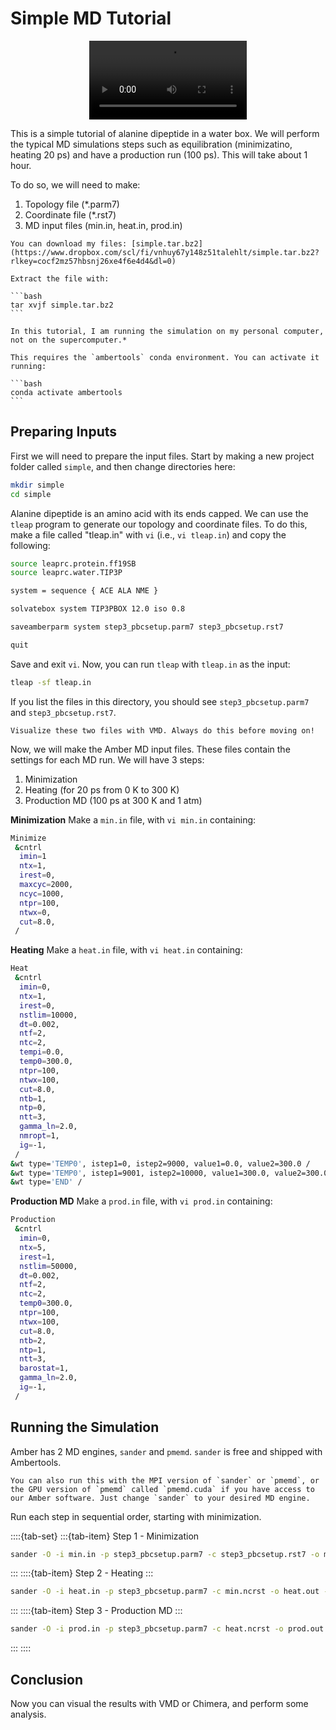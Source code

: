 # Simple MD Tutorial

<center><video src="../../_static/simple.mov" width="50%" controls></video></center>

This is a simple tutorial of alanine dipeptide in a water box. We will perform the typical MD simulations steps such as equilibration (minimizatino, heating 20 ps) and have a production run (100 ps). This will take about 1 hour.

To do so, we will need to make:

1. Topology file (*.parm7)
2. Coordinate file (*.rst7)
3. MD input files (min.in, heat.in, prod.in)

````{note}
You can download my files: [simple.tar.bz2](https://www.dropbox.com/scl/fi/vnhuy67y148z51talehlt/simple.tar.bz2?rlkey=cocf2mz57hbsnj26xe4f6e4d4&dl=0)

Extract the file with:

```bash
tar xvjf simple.tar.bz2
```

In this tutorial, I am running the simulation on my personal computer, not on the supercomputer.*

This requires the `ambertools` conda environment. You can activate it running:

```bash
conda activate ambertools
```
````


## Preparing Inputs

First we will need to prepare the input files. Start by making a new project folder called `simple`, and then change directories here:

```bash
mkdir simple
cd simple
```

Alanine dipeptide is an amino acid with its ends capped. We can use the `tleap` program to generate our topology and coordinate files. To do this, make a file called "tleap.in" with `vi` (i.e., `vi tleap.in`) and copy the following:

```bash
source leaprc.protein.ff19SB
source leaprc.water.TIP3P

system = sequence { ACE ALA NME }

solvatebox system TIP3PBOX 12.0 iso 0.8

saveamberparm system step3_pbcsetup.parm7 step3_pbcsetup.rst7

quit
```

Save and exit `vi`. Now, you can run `tleap` with `tleap.in` as the input:

```bash
tleap -sf tleap.in
```

If you list the files in this  directory, you should see `step3_pbcsetup.parm7` and `step3_pbcsetup.rst7`.

```{note}
Visualize these two files with VMD. Always do this before moving on!
```

Now, we will make the Amber MD input files. These files contain the settings for each MD run. We will have 3 steps:

1. Minimization
2. Heating (for 20 ps from 0 K to 300 K)
3. Production MD (100 ps at 300 K and 1 atm)


**Minimization** Make a `min.in` file, with `vi min.in` containing:

```bash
Minimize
 &cntrl
  imin=1    
  ntx=1,        
  irest=0,
  maxcyc=2000,
  ncyc=1000,
  ntpr=100,
  ntwx=0,
  cut=8.0,
 /
```

**Heating** Make a `heat.in` file, with `vi heat.in` containing:

```bash
Heat
 &cntrl
  imin=0,
  ntx=1,
  irest=0,
  nstlim=10000,
  dt=0.002,
  ntf=2,
  ntc=2,
  tempi=0.0,
  temp0=300.0,
  ntpr=100,
  ntwx=100,
  cut=8.0,
  ntb=1,
  ntp=0,
  ntt=3,
  gamma_ln=2.0,
  nmropt=1,
  ig=-1,
 /
&wt type='TEMP0', istep1=0, istep2=9000, value1=0.0, value2=300.0 /
&wt type='TEMP0', istep1=9001, istep2=10000, value1=300.0, value2=300.0 /
&wt type='END' /
```

**Production MD** Make a `prod.in` file, with `vi prod.in` containing:

```bash
Production
 &cntrl
  imin=0,
  ntx=5,
  irest=1,
  nstlim=50000,
  dt=0.002,
  ntf=2,
  ntc=2,
  temp0=300.0,
  ntpr=100,
  ntwx=100,
  cut=8.0,
  ntb=2,
  ntp=1,
  ntt=3,
  barostat=1,
  gamma_ln=2.0,
  ig=-1,
 /
```


## Running the Simulation

Amber has 2 MD engines, `sander` and `pmemd`. `sander` is free and shipped with Ambertools. 

```{note}
You can also run this with the MPI version of `sander` or `pmemd`, or the GPU version of `pmemd` called `pmemd.cuda` if you have access to our Amber software. Just change `sander` to your desired MD engine.
```

Run each step in sequential order, starting with minimization.

::::{tab-set}
:::{tab-item} Step 1 - Minimization
```bash
sander -O -i min.in -p step3_pbcsetup.parm7 -c step3_pbcsetup.rst7 -o min.out -r min.ncrst -inf min.mdinfo
```
:::
::::{tab-item} Step 2 - Heating
:::
```bash
sander -O -i heat.in -p step3_pbcsetup.parm7 -c min.ncrst -o heat.out -r heat.ncrst -inf heat.mdinfo -x heat.nc
```
:::
::::{tab-item} Step 3 - Production MD
:::
```bash
sander -O -i prod.in -p step3_pbcsetup.parm7 -c heat.ncrst -o prod.out -r prod.ncrst -inf prod.mdinfo -x prod.nc
```
:::
::::


## Conclusion

Now you can visual the results with VMD or Chimera, and perform some analysis.

